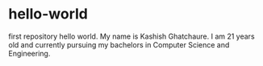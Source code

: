 # hello-world
first repository
hello world. My name is Kashish Ghatchaure. I am 21 years old and currently pursuing my bachelors in Computer Science and Engineering.
